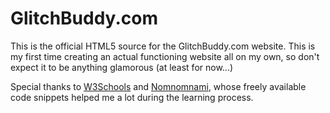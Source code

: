 # GlitchBuddy.com

This is the official HTML5 source for the GlitchBuddy.com website. This is my first time creating an actual functioning website all on my own, so don't expect it to be anything glamorous (at least for now...)

Special thanks to [W3Schools](https://w3schools.com) and [Nomnomnami](https://nomnomnami.com), whose freely available code snippets helped me a lot during the learning process.